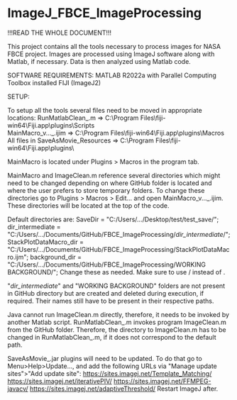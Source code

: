 # ImageJ_FBCE_ImageProcessing

!!!READ THE WHOLE DOCUMENT!!!

This project contains all the tools necessary to process images for NASA FBCE project. Images are processed using ImageJ software along with Matlab, if necessary. Data is then analyzed using Matlab code.



SOFTWARE REQUIREMENTS:
	MATLAB R2022a with Parallel Computing Toolbox installed
	FIJI (ImageJ2)



SETUP:

To setup all the tools several files need to be moved in appropriate locations:
    RunMatlabClean_.m => C:\Program Files\fiji-win64\Fiji.app\plugins\Scripts\
    MainMacro_v..._.ijim => C:\Program Files\fiji-win64\Fiji.app\plugins\Macros\
    All files in SaveAsMovie_Resources => C:\Program Files\fiji-win64\Fiji.app\plugins\
  
MainMacro is located under Plugins > Macros in the program tab.

MainMacro and ImageClean.m reference several directories which might need to be changed depending on where GitHub folder is located and where the user prefers to store temporary folders. To change these directories go to Plugins > Macros > Edit... and open MainMacro_v..._.ijim. These directories will be located at the top of the code. 

Default directories are: 
    SaveDir = "C:/Users/.../Desktop/test/test_save/";
    dir_intermediate = "C:/Users/.../Documents/GitHub/FBCE_ImageProcessing/_dir_intermediate_/";
    StackPlotDataMacro_dir = "C:/Users/.../Documents/GitHub/FBCE_ImageProcessing/StackPlotDataMacro.ijm";
    background_dir = "C:/Users/.../Documents/GitHub/FBCE_ImageProcessing/WORKING BACKGROUND/";
Change these as needed. Make sure to use / instead of \.

"_dir_intermediate_" and "WORKING BACKGROUND" folders are not present in GitHub directory but are created and deleted during execution, if required. Their names still have to be present in their respective paths.

Java cannot run ImageClean.m directly, therefore, it needs to be invoked by another Matlab script. RunMatlabClean_.m invokes program ImageClean.m from the GitHub folder. Therefore, the directory to ImageClean.m has to be changed in RunMatlabClean_.m, if it does not correspond to the default path.


SaveAsMovie_.jar plugins will need to be updated. To do that go to Menu>Help>Update..., and add the following URLs via "Manage update sites">"Add update site":
	https://sites.imagej.net/Template_Matching/
	https://sites.imagej.net/iterativePIV/
	https://sites.imagej.net/FFMPEG-javacv/
	https://sites.imagej.net/adaptiveThreshold/
Restart ImageJ after.